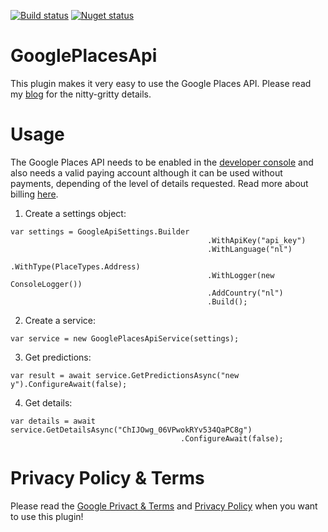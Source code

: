 [![Build status](https://ci.appveyor.com/api/projects/status/o8vur836rgftafau/branch/master?svg=true)](https://ci.appveyor.com/project/jacobduijzer/googleplacesapi-exe2x/branch/master) [![Nuget status](https://buildstats.info/nuget/GooglePlacesApi?includePreReleases=true)](https://www.nuget.org/packages/GooglePlacesApi/)

# GooglePlacesApi

This plugin makes it very easy to use the Google Places API. Please read my [blog](https://blog.duijzer.com/posts/google-places-api/) for the nitty-gritty details.

# Usage

The Google Places API needs to be enabled in the [developer console](https://console.cloud.google.com/) and also needs a valid paying account although it can be used without payments, depending of the level of details requested. Read more about billing [here](https://developers.google.com/places/web-service/usage-and-billing). 


1. Create a settings object:

```
var settings = GoogleApiSettings.Builder
                                            .WithApiKey("api_key")
                                            .WithLanguage("nl")
                                            .WithType(PlaceTypes.Address)
                                            .WithLogger(new ConsoleLogger())
                                            .AddCountry("nl")
                                            .Build();
```

2. Create a service:

```
var service = new GooglePlacesApiService(settings);
```

3. Get predictions:

```
var result = await service.GetPredictionsAsync("new y").ConfigureAwait(false);
```

4. Get details:

```
var details = await service.GetDetailsAsync("ChIJOwg_06VPwokRYv534QaPC8g")
                                      .ConfigureAwait(false);
```

# Privacy Policy & Terms

Please read the [Google Privact & Terms](https://policies.google.com/terms?hl=en) and [Privacy Policy](https://policies.google.com/privacy) when you want to use this plugin!